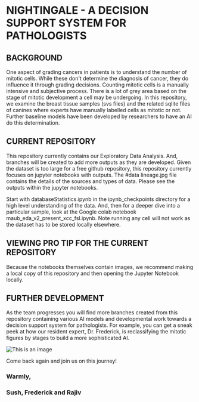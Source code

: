 
# NIGHTINGALE - A DECISION SUPPORT SYSTEM FOR PATHOLOGISTS

## BACKGROUND
One aspect of grading cancers in patients is to understand the number of mitotic cells. While these don't determine the diagnosis of cancer, they do influence it through grading decisions. 
Counting mitotic cells is a manually intensive and subjective process. There is a lot of grey area based on the stage of mitotic development a cell may be undergoing.
In this repository, we examine the breast tissue samples (svs files) and the related sqlite files of canines where experts have manually labelled cells as mitotic or not. Further baseline models have been developed by researchers to have an AI do this determination.

## CURRENT REPOSITORY
This repository currently contains our Exploratory Data Analysis. And, branches will be created to add more outputs as they are developed.
Given the dataset is too large for a free github repository, this repository currently focuses on jupyter notebooks with outputs. The #data lineage.jpg 
file contains the details of the sources and types of data.
Please see the outputs within the jupyter notebooks.

Start with databaseStatistics.ipynb in the ipynb_checkpoints directory for a high level understanding of the data. And, then for a deeper dive into a particular sample, look at the Google colab notebook maub_eda_v2_present_xcc_fsl.ipynb.
Note running any cell will not work as the dataset has to be stored locally elsewhere.

## VIEWING PRO TIP FOR THE CURRENT REPOSITORY
Because the notebooks themselves contain images, we recommend making a local copy of this repository and then opening the Jupyter Notebook locally.

## FURTHER DEVELOPMENT
As the team progresses you will find more branches created from this repository containing various AI models and developmental work towards a decision support system for pathologists. For example, you can get a sneak peek at how our resident expert, Dr. Frederick, is reclassifying the mitotic figures by stages to build a more sophisticated AI. 

![This is an image](https://myoctocat.com/assets/images/base-octocat.svg)

Come back again and join us on this journey!

### Warmly,
### Sush, Frederick and Rajiv
